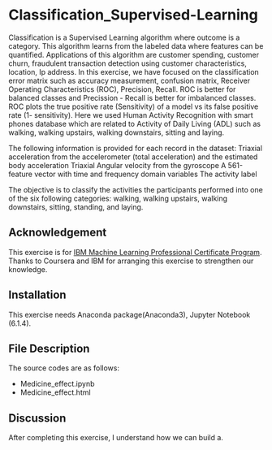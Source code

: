 # Classification_Supervised-Learning

Classification is a Supervised Learning algorithm where outcome is a category. This algorithm learns from the labeled data where features can be quantified. Applications of this algorithm are customer spending, customer churn, fraudulent transaction detection using customer characteristics, location, Ip address. In this exercise, we have focused on the classification error matrix such as accuracy measurement, confusion matrix, Receiver Operating Characteristics (ROC), Precision, Recall. ROC is better for balanced classes and Precission - Recall is better for imbalanced classes. ROC plots the true positive rate (Sensitivity) of a model vs its false positive rate (1- sensitivity). 
Here we used Human Activity Recognition with smart phones database which are related to Activity of Daily Living (ADL) such as walking, walking upstairs, walking downstairs, sitting and laying.

The following information is provided for each record in the dataset:
Triaxial acceleration from the accelerometer (total acceleration) and the estimated body acceleration
Triaxial Angular velocity from the gyroscope
A 561-feature vector with time and frequency domain variables
The activity label

The objective is to classify the activities the participants performed into one of the six following categories: walking, walking upstairs, walking downstairs, sitting, standing, and laying.



## Acknowledgement
This exercise is for [IBM Machine Learning Professional Certificate Program](https://www.coursera.org/professional-certificates/ibm-machine-learning?).
Thanks to Coursera and IBM for arranging this exercise to strengthen our knowledge. 
## Installation
This exercise needs Anaconda package(Anaconda3), Jupyter Notebook (6.1.4).

## File Description
The source codes are as follows:
- Medicine_effect.ipynb
- Medicine_effect.html

## Discussion
After completing this exercise, I understand how we can build a.
